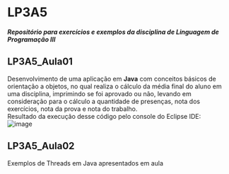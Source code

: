 # LP3A5  
***Repositório para exercícios e exemplos da disciplina de Linguagem de Programação III***  

## LP3A5_Aula01
Desenvolvimento de uma aplicação em **Java** com conceitos básicos de orientação a objetos, no qual realiza o cálculo da média final do aluno em uma disciplina, imprimindo se foi aprovado ou não, levando em consideração para o cálculo a quantidade de presenças, nota dos exercícios, nota da prova e nota do trabalho.  
Resultado da execução desse código pelo console do Eclipse IDE:  
![image](https://user-images.githubusercontent.com/70042571/164044647-73c8afe6-c0c6-4c2a-bcc6-5c38e2a77edf.png) 

## LP3A5_Aula02
Exemplos de Threads em Java apresentados em aula

